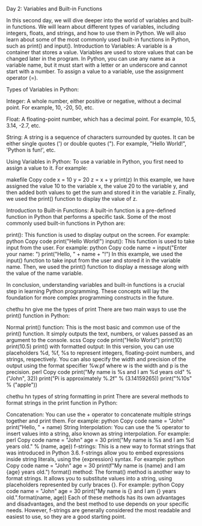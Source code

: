 Day 2: Variables and Built-in Functions

In this second day, we will dive deeper into the world of variables and built-in functions. We will learn about different types of variables, including integers, floats, and strings, and how to use them in Python. We will also learn about some of the most commonly used built-in functions in Python, such as print() and input().
Introduction to Variables:
A variable is a container that stores a value. Variables are used to store values that can be changed later in the program. In Python, you can use any name as a variable name, but it must start with a letter or an underscore and cannot start with a number. To assign a value to a variable, use the assignment operator (=).

Types of Variables in Python:

Integer: A whole number, either positive or negative, without a decimal point. For example, 10, -20, 50, etc.

Float: A floating-point number, which has a decimal point. For example, 10.5, 3.14, -2.7, etc.

String: A string is a sequence of characters surrounded by quotes. It can be either single quotes (') or double quotes ("). For example, "Hello World!", 'Python is fun!', etc.

Using Variables in Python:
To use a variable in Python, you first need to assign a value to it. For example:

makefile
Copy code
x = 10
y = 20
z = x + y
print(z)
In this example, we have assigned the value 10 to the variable x, the value 20 to the variable y, and then added both values to get the sum and stored it in the variable z. Finally, we used the print() function to display the value of z.

Introduction to Built-in Functions:
A built-in function is a pre-defined function in Python that performs a specific task. Some of the most commonly used built-in functions in Python are:

print(): This function is used to display output on the screen. For example:
python
Copy code
print("Hello World!")
input(): This function is used to take input from the user. For example:
python
Copy code
name = input("Enter your name: ")
print("Hello, " + name + "!")
In this example, we used the input() function to take input from the user and stored it in the variable name. Then, we used the print() function to display a message along with the value of the name variable.

In conclusion, understanding variables and built-in functions is a crucial step in learning Python programming. These concepts will lay the foundation for more complex programming constructs in the future.




chethu hn
give me the types of print 
There are two main ways to use the print() function in Python:

Normal print() function: This is the most basic and common use of the print() function. It simply outputs the text, numbers, or values passed as an argument to the console.
scss
Copy code
print("Hello World")
print(10)
print(10.5)
print() with formatted output: In this version, you can use placeholders %d, %f, %s to represent integers, floating-point numbers, and strings, respectively. You can also specify the width and precision of the output using the format specifier %w.pf where w is the width and p is the precision.
perl
Copy code
print("My name is %s and I am %d years old" % ("John", 32))
print("Pi is approximately %.2f" % (3.14159265))
print("%10s" % ("apple"))



chethu hn
types of string formatting in print
There are several methods to format strings in the print function in Python:

Concatenation: You can use the + operator to concatenate multiple strings together and print them. For example:
python
Copy code
name = "John"
print("Hello, " + name)
String Interpolation: You can use the % operator to insert values into a string, also known as string interpolation. For example:
perl
Copy code
name = "John"
age = 30
print("My name is %s and I am %d years old." % (name, age))
f-strings: This is a new way to format strings that was introduced in Python 3.6. f-strings allow you to embed expressions inside string literals, using the {expression} syntax. For example:
python
Copy code
name = "John"
age = 30
print(f"My name is {name} and I am {age} years old.")
format() method: The format() method is another way to format strings. It allows you to substitute values into a string, using placeholders represented by curly braces {}. For example:
python
Copy code
name = "John"
age = 30
print("My name is {} and I am {} years old.".format(name, age))
Each of these methods has its own advantages and disadvantages, and the best method to use depends on your specific needs. However, f-strings are generally considered the most readable and easiest to use, so they are a good starting point.
